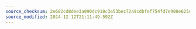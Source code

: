 ```yaml
---
source_checksum: 2e682cd8dee3a090dc910c3e53bec72a9cdbfef754fd7e908e625ee9ab32b692
source_modified: 2024-12-12T21:11:49.592Z
---
```


